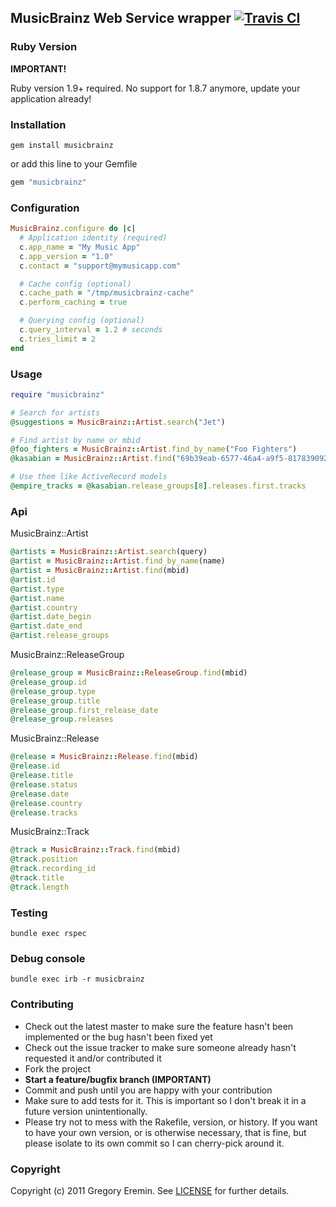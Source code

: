 ## MusicBrainz Web Service wrapper [![Travis CI](https://secure.travis-ci.org/magnolia-fan/musicbrainz.png)](http://travis-ci.org/magnolia-fan/musicbrainz)

### Ruby Version
**IMPORTANT!**

Ruby version 1.9+ required. No support for 1.8.7 anymore, update your application already!

### Installation
```
gem install musicbrainz
```
or add this line to your Gemfile
```ruby
gem "musicbrainz"
```

### Configuration
```ruby
MusicBrainz.configure do |c|
  # Application identity (required)
  c.app_name = "My Music App"
  c.app_version = "1.0"
  c.contact = "support@mymusicapp.com"

  # Cache config (optional)
  c.cache_path = "/tmp/musicbrainz-cache"
  c.perform_caching = true

  # Querying config (optional)
  c.query_interval = 1.2 # seconds
  c.tries_limit = 2
end
```

### Usage
```ruby
require "musicbrainz"

# Search for artists
@suggestions = MusicBrainz::Artist.search("Jet")

# Find artist by name or mbid
@foo_fighters = MusicBrainz::Artist.find_by_name("Foo Fighters")
@kasabian = MusicBrainz::Artist.find("69b39eab-6577-46a4-a9f5-817839092033")

# Use them like ActiveRecord models
@empire_tracks = @kasabian.release_groups[8].releases.first.tracks
```

### Api

MusicBrainz::Artist
```ruby
@artists = MusicBrainz::Artist.search(query)
@artist = MusicBrainz::Artist.find_by_name(name)
@artist = MusicBrainz::Artist.find(mbid)
@artist.id
@artist.type
@artist.name
@artist.country
@artist.date_begin
@artist.date_end
@artist.release_groups
```

MusicBrainz::ReleaseGroup
```ruby
@release_group = MusicBrainz::ReleaseGroup.find(mbid)
@release_group.id
@release_group.type
@release_group.title
@release_group.first_release_date
@release_group.releases
```

MusicBrainz::Release
```ruby
@release = MusicBrainz::Release.find(mbid)
@release.id
@release.title
@release.status
@release.date
@release.country
@release.tracks
```

MusicBrainz::Track
```ruby
@track = MusicBrainz::Track.find(mbid)
@track.position
@track.recording_id
@track.title
@track.length
```

### Testing
```
bundle exec rspec
```

### Debug console
```
bundle exec irb -r musicbrainz
```

### Contributing

* Check out the latest master to make sure the feature hasn't been implemented or the bug hasn't been fixed yet
* Check out the issue tracker to make sure someone already hasn't requested it and/or contributed it
* Fork the project
* **Start a feature/bugfix branch (IMPORTANT)**
* Commit and push until you are happy with your contribution
* Make sure to add tests for it. This is important so I don't break it in a future version unintentionally.
* Please try not to mess with the Rakefile, version, or history. If you want to have your own version, or is otherwise necessary, that is fine, but please isolate to its own commit so I can cherry-pick around it.

### Copyright

Copyright (c) 2011 Gregory Eremin. See [LICENSE](https://raw.github.com/magnolia-fan/musicbrainz/master/LICENSE) for further details.
